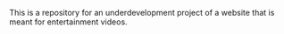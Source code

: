 This is a repository for an underdevelopment project of a website that is meant for entertainment videos.
